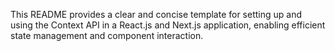 This README provides a clear and concise template for setting up and using the Context API in a React.js and Next.js application, enabling efficient state management and component interaction.
